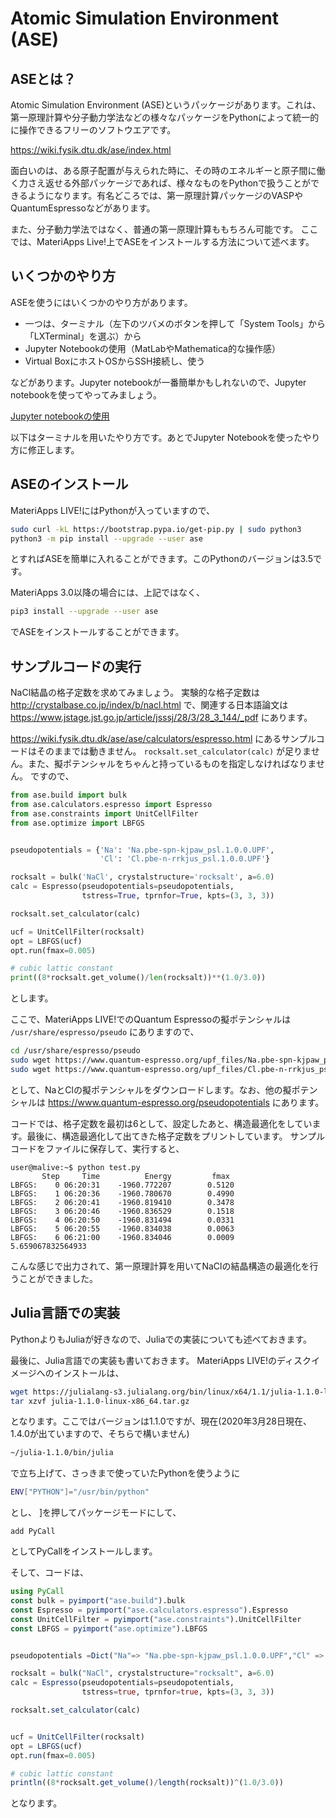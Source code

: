 # Atomic Simulation Environment (ASE)

## ASEとは？
Atomic Simulation Environment (ASE)というパッケージがあります。これは、第一原理計算や分子動力学法などの様々なパッケージをPythonによって統一的に操作できるフリーのソフトウエアです。

https://wiki.fysik.dtu.dk/ase/index.html

面白いのは、ある原子配置が与えられた時に、その時のエネルギーと原子間に働く力さえ返せる外部パッケージであれば、様々なものをPythonで扱うことができるようになります。有名どころでは、第一原理計算パッケージのVASPやQuantumEspressoなどがあります。

また、分子動力学法ではなく、普通の第一原理計算ももちろん可能です。
ここでは、MateriApps Live!上でASEをインストールする方法について述べます。

## いくつかのやり方
ASEを使うにはいくつかのやり方があります。

- 一つは、ターミナル（左下のツバメのボタンを押して「System Tools」から「LXTerminal」を選ぶ）から
- Jupyter Notebookの使用（MatLabやMathematica的な操作感）
- Virtual BoxにホストOSからSSH接続し、使う

などがあります。Jupyter notebookが一番簡単かもしれないので、Jupyter notebookを使ってやってみましょう。

[Jupyter notebookの使用](@ref)

以下はターミナルを用いたやり方です。あとでJupyter Notebookを使ったやり方に修正します。


##  ASEのインストール
MateriApps LIVE!にはPythonが入っていますので、

```sh
sudo curl -kL https://bootstrap.pypa.io/get-pip.py | sudo python3
python3 -m pip install --upgrade --user ase
```
とすればASEを簡単に入れることができます。このPythonのバージョンは3.5です。

MateriApps 3.0以降の場合には、上記ではなく、

```sh
pip3 install --upgrade --user ase
```
でASEをインストールすることができます。




## サンプルコードの実行

NaCl結晶の格子定数を求めてみましょう。
実験的な格子定数は
http://crystalbase.co.jp/index/b/nacl.html
で、関連する日本語論文は
https://www.jstage.jst.go.jp/article/jsssj/28/3/28_3_144/_pdf
にあります。


https://wiki.fysik.dtu.dk/ase/ase/calculators/espresso.html
にあるサンプルコードはそのままでは動きません。
```rocksalt.set_calculator(calc)```
が足りません。また、擬ポテンシャルをちゃんと持っているものを指定しなければなりません。
ですので、

```python
from ase.build import bulk
from ase.calculators.espresso import Espresso
from ase.constraints import UnitCellFilter
from ase.optimize import LBFGS


pseudopotentials = {'Na': 'Na.pbe-spn-kjpaw_psl.1.0.0.UPF',
                    'Cl': 'Cl.pbe-n-rrkjus_psl.1.0.0.UPF'}

rocksalt = bulk('NaCl', crystalstructure='rocksalt', a=6.0)
calc = Espresso(pseudopotentials=pseudopotentials,
                tstress=True, tprnfor=True, kpts=(3, 3, 3))

rocksalt.set_calculator(calc)

ucf = UnitCellFilter(rocksalt)
opt = LBFGS(ucf)
opt.run(fmax=0.005)

# cubic lattic constant
print((8*rocksalt.get_volume()/len(rocksalt))**(1.0/3.0))

```
とします。

ここで、MateriApps LIVE!でのQuantum Espressoの擬ポテンシャルは
```/usr/share/espresso/pseudo```
にありますので、

```bash
cd /usr/share/espresso/pseudo
sudo wget https://www.quantum-espresso.org/upf_files/Na.pbe-spn-kjpaw_psl.1.0.0.UPF
sudo wget https://www.quantum-espresso.org/upf_files/Cl.pbe-n-rrkjus_psl.1.0.0.UPF
```
として、NaとClの擬ポテンシャルをダウンロードします。なお、他の擬ポテンシャルは
https://www.quantum-espresso.org/pseudopotentials
にあります。

コードでは、格子定数を最初は6として、設定したあと、構造最適化をしています。最後に、構造最適化して出てきた格子定数をプリントしています。
サンプルコードをファイルに保存して、実行すると、

```console
user@malive:~$ python test.py 
       Step     Time          Energy         fmax
LBFGS:    0 06:20:31    -1960.772207        0.5120
LBFGS:    1 06:20:36    -1960.780670        0.4990
LBFGS:    2 06:20:41    -1960.819410        0.3478
LBFGS:    3 06:20:46    -1960.836529        0.1518
LBFGS:    4 06:20:50    -1960.831494        0.0331
LBFGS:    5 06:20:55    -1960.834038        0.0063
LBFGS:    6 06:21:00    -1960.834046        0.0009
5.659067832564933
```
こんな感じで出力されて、第一原理計算を用いてNaClの結晶構造の最適化を行うことができました。

## Julia言語での実装
PythonよりもJuliaが好きなので、Juliaでの実装についても述べておきます。

最後に、Julia言語での実装も書いておきます。
MateriApps LIVE!のディスクイメージへのインストールは、

```sh
wget https://julialang-s3.julialang.org/bin/linux/x64/1.1/julia-1.1.0-linux-x86_64.tar.gz
tar xzvf julia-1.1.0-linux-x86_64.tar.gz 
```
となります。ここではバージョンは1.1.0ですが、現在(2020年3月28日現在、1.4.0が出ていますので、そちらで構いません)

```sh
~/julia-1.1.0/bin/julia
```
で立ち上げて、さっきまで使っていたPythonを使うように

```sh
ENV["PYTHON"]="/usr/bin/python"
```
とし、
]を押してパッケージモードにして、

```
add PyCall
```
としてPyCallをインストールします。

そして、コードは、

```julia
using PyCall
const bulk = pyimport("ase.build").bulk
const Espresso = pyimport("ase.calculators.espresso").Espresso
const UnitCellFilter = pyimport("ase.constraints").UnitCellFilter
const LBFGS = pyimport("ase.optimize").LBFGS


pseudopotentials =Dict("Na"=> "Na.pbe-spn-kjpaw_psl.1.0.0.UPF","Cl" => "Cl.pbe-n-rrkjus_psl.1.0.0.UPF")

rocksalt = bulk("NaCl", crystalstructure="rocksalt", a=6.0)
calc = Espresso(pseudopotentials=pseudopotentials,
                tstress=true, tprnfor=true, kpts=(3, 3, 3))

rocksalt.set_calculator(calc)


ucf = UnitCellFilter(rocksalt)
opt = LBFGS(ucf)
opt.run(fmax=0.005)

# cubic lattic constant
println((8*rocksalt.get_volume()/length(rocksalt))^(1.0/3.0))
```
となります。



